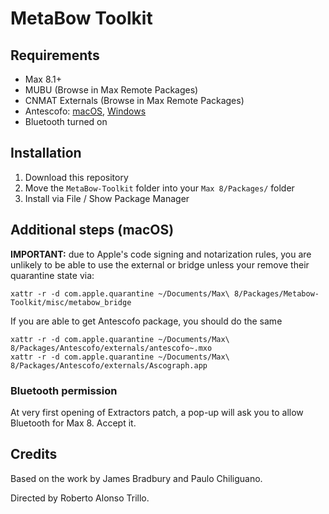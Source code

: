 # MetaBow Toolkit

## Requirements
- Max 8.1+
- MUBU (Browse in Max Remote Packages)
- CNMAT Externals (Browse in Max Remote Packages)
- Antescofo: [macOS](https://forge.ircam.fr/p/antescofo/downloads/573/), [Windows](https://forge.ircam.fr/p/antescofo/downloads/495/)
- Bluetooth turned on

## Installation
1. Download this repository
2. Move the `MetaBow-Toolkit` folder into your `Max 8/Packages/` folder
3. Install via File / Show Package Manager

## Additional steps (macOS)
**IMPORTANT:** due to Apple's code signing and notarization rules, you are unlikely to be able to use the external or bridge unless your remove their quarantine state via:

```
xattr -r -d com.apple.quarantine ~/Documents/Max\ 8/Packages/Metabow-Toolkit/misc/metabow_bridge
```

If you are able to get Antescofo package, you should do the same
```
xattr -r -d com.apple.quarantine ~/Documents/Max\ 8/Packages/Antescofo/externals/antescofo~.mxo
xattr -r -d com.apple.quarantine ~/Documents/Max\ 8/Packages/Antescofo/externals/Ascograph.app
```
### Bluetooth permission
At very first opening of Extractors patch, a pop-up will ask you to allow Bluetooth for Max 8. Accept it.

## Credits
Based on the work by James Bradbury and Paulo Chiliguano.

Directed by Roberto Alonso Trillo.
